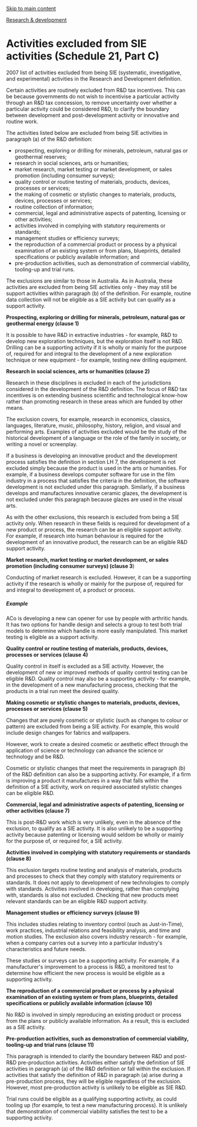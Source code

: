 [Skip to main content](#main-content-tt)

[Research & development](/new-legislation/act-articles/research-development "Research & development")

Activities excluded from SIE activities (Schedule 21, Part C)
=============================================================

2007 list of activities excluded from being SIE (systematic, investigative, and experimental) activities in the Research and Development definition.

Certain activities are routinely excluded from R&D tax incentives. This can be because governments do not wish to incentivise a particular activity through an R&D tax concession, to remove uncertainty over whether a particular activity could be considered R&D, to clarify the boundary between development and post-development activity or innovative and routine work.

The activities listed below are excluded from being SIE activities in paragraph (a) of the R&D definition:

*   prospecting, exploring or drilling for minerals, petroleum, natural gas or geothermal reserves;
*   research in social sciences, arts or humanities;
*   market research, market testing or market development, or sales promotion (including consumer surveys);
*   quality control or routine testing of materials, products, devices, processes or services;
*   the making of cosmetic or stylistic changes to materials, products, devices, processes or services;
*   routine collection of information;
*   commercial, legal and administrative aspects of patenting, licensing or other activities;
*   activities involved in complying with statutory requirements or standards;
*   management studies or efficiency surveys;
*   the reproduction of a commercial product or process by a physical examination of an existing system or from plans, blueprints, detailed specifications or publicly available information; and
*   pre-production activities, such as demonstration of commercial viability, tooling-up and trial runs.

The exclusions are similar to those in Australia. As in Australia, these activities are excluded from being SIE activities only - they may still be support activities within paragraph (b) of the definition. For example, routine data collection will not be eligible as a SIE activity but can qualify as a support activity.

**Prospecting, exploring or drilling for minerals, petroleum, natural gas or geothermal energy (clause 1)**

It is possible to have R&D in extractive industries - for example, R&D to develop new exploration techniques, but the exploration itself is not R&D. Drilling can be a supporting activity if it is wholly or mainly for the purpose of, required for and integral to the development of a new exploration technique or new equipment - for example, testing new drilling equipment.

**Research in social sciences, arts or humanities (clause 2)**

Research in these disciplines is excluded in each of the jurisdictions considered in the development of the R&D definition. The focus of R&D tax incentives is on extending business scientific and technological know-how rather than promoting research in these areas which are funded by other means.

The exclusion covers, for example, research in economics, classics, languages, literature, music, philosophy, history, religion, and visual and performing arts. Examples of activities excluded would be the study of the historical development of a language or the role of the family in society, or writing a novel or screenplay.

If a business is developing an innovative product and the development process satisfies the definition in section LH 7, the development is not excluded simply because the product is used in the arts or humanities. For example, if a business develops computer software for use in the film industry in a process that satisfies the criteria in the definition, the software development is not excluded under this paragraph. Similarly, if a business develops and manufactures innovative ceramic glazes, the development is not excluded under this paragraph because glazes are used in the visual arts.

As with the other exclusions, this research is excluded from being a SIE activity only. When research in these fields is required for development of a new product or process, the research can be an eligible support activity. For example, if research into human behaviour is required for the development of an innovative product, the research can be an eligible R&D support activity.

**Market research, market testing or market development, or sales promotion (including consumer surveys) (clause 3**)

Conducting of market research is excluded. However, it can be a supporting activity if the research is wholly or mainly for the purpose of, required for and integral to development of, a product or process.

##### Example

ACo is developing a new can opener for use by people with arthritic hands. It has two options for handle design and selects a group to test both trial models to determine which handle is more easily manipulated. This market testing is eligible as a support activity.

**Quality control or routine testing of materials, products, devices, processes or services (clause 4)**

Quality control in itself is excluded as a SIE activity. However, the development of new or improved methods of quality control testing can be eligible R&D. Quality control may also be a supporting activity - for example, in the development of a new manufacturing process, checking that the products in a trial run meet the desired quality.

**Making cosmetic or stylistic changes to materials, products, devices, processes or services (clause 5)**

Changes that are purely cosmetic or stylistic (such as changes to colour or pattern) are excluded from being a SIE activity. For example, this would include design changes for fabrics and wallpapers.

However, work to create a desired cosmetic or aesthetic effect through the application of science or technology can advance the science or technology and be R&D.

Cosmetic or stylistic changes that meet the requirements in paragraph (b) of the R&D definition can also be a supporting activity. For example, if a firm is improving a product it manufactures in a way that falls within the definition of a SIE activity, work on required associated stylistic changes can be eligible R&D.

**Commercial, legal and administrative aspects of patenting, licensing or other activities (clause 7)**

This is post-R&D work which is very unlikely, even in the absence of the exclusion, to qualify as a SIE activity. It is also unlikely to be a supporting activity because patenting or licensing would seldom be wholly or mainly for the purpose of, or required for, a SIE activity.

**Activities involved in complying with statutory requirements or standards (clause 8)**

This exclusion targets routine testing and analysis of materials, products and processes to check that they comply with statutory requirements or standards. It does not apply to development of new technologies to comply with standards. Activities involved in developing, rather than complying with, standards is also not excluded. Checking that new products meet relevant standards can be an eligible R&D support activity.

**Management studies or efficiency surveys (clause 9)**

This includes studies relating to inventory control (such as Just-in-Time), work practices, industrial relations and feasibility analysis, and time and motion studies. The exclusion also covers industry research - for example, when a company carries out a survey into a particular industry's characteristics and future needs.

These studies or surveys can be a supporting activity. For example, if a manufacturer's improvement to a process is R&D, a monitored test to determine how efficient the new process is would be eligible as a supporting activity.

**The reproduction of a commercial product or process by a physical examination of an existing system or from plans, blueprints, detailed specifications or publicly available information (clause 10)**

No R&D is involved in simply reproducing an existing product or process from the plans or publicly available information. As a result, this is excluded as a SIE activity.

**Pre-production activities, such as demonstration of commercial viability, tooling-up and trial runs (clause 11)**

This paragraph is intended to clarify the boundary between R&D and post-R&D pre-production activities. Activities either satisfy the definition of SIE activities in paragraph (a) of the R&D definition or fall within the exclusion. If activities that satisfy the definition of R&D in paragraph (a) arise during a pre-production process, they will be eligible regardless of the exclusion. However, most pre-production activity is unlikely to be eligible as SIE R&D.

Trial runs could be eligible as a qualifying supporting activity, as could tooling up (for example, to test a new manufacturing process). It is unlikely that demonstration of commercial viability satisfies the test to be a supporting activity.